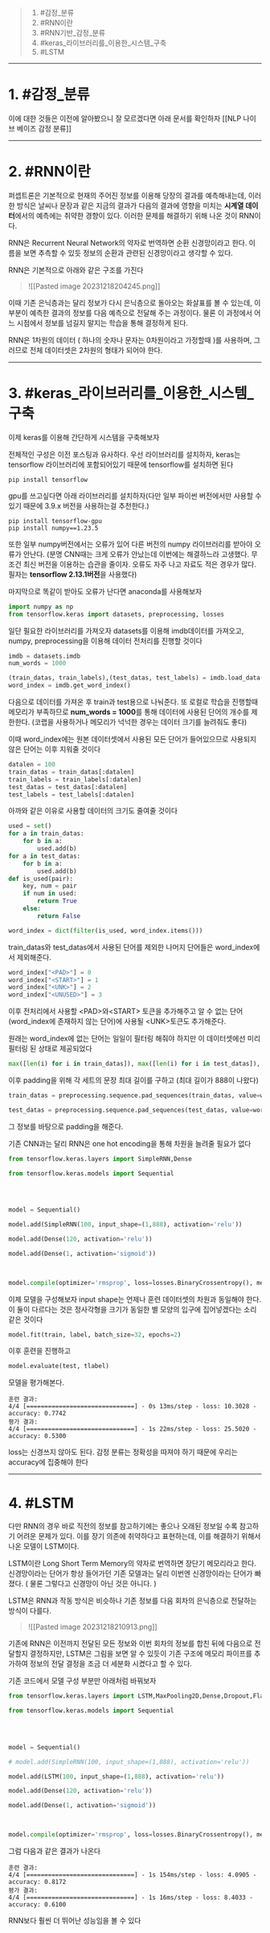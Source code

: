 
> 1. #감정_분류
> 2. #RNN이란
> 3. #RNN기반_감정_분류
> 4. #keras_라이브러리를_이용한_시스템_구축
> 5. #LSTM

---
# 1. #감정_분류 
이에 대한 것들은 이전에 알아봤으니 잘 모르겠다면 아래 문서를 확인하자
[[NLP 나이브 베이즈 감정 분류]]

---
# 2. #RNN이란 
퍼셉트론은 기본적으로 현재의 주어진 정보를 이용해 당장의 결과를 예측해내는데, 이러한 방식은 날씨나 문장과 같은 지금의 결과가 다음의 결과에 영향을 미치는 **시계열 데이터**에서의 예측에는 취약한 경향이 있다. 이러한 문제를 해결하기 위해 나온 것이 RNN이다.

RNN은 Recurrent Neural Network의 약자로 번역하면 순환 신경망이라고 한다.
이름을 보면 추측할 수 있듯 정보의 순환과 관련된 신경망이라고 생각할 수 있다.

RNN은 기본적으로 아래와 같은 구조를 가진다
>
>![[Pasted image 20231218204245.png]]
>

이때 기존 은닉층과는 달리 정보가 다시 은닉층으로 돌아오는 화살표를 볼 수 있는데, 이 부분이 예측한 결과의 정보를 다음 예측으로 전달해 주는 과정이다. 물론 이 과정에서 어느 시점에서 정보를 넘길지 말지는 학습을 통해 결정하게 된다.

RNN은 1차원의 데이터 ( 하나의 숫자나 문자는 0차원이라고 가정할때 )를 사용하며, 그러므로 전체 데이터셋은 2차원의 형태가 되어야 한다.

---
# 3. #keras_라이브러리를_이용한_시스템_구축 
이제 keras를 이용해 간단하게 시스템을 구축해보자

전체적인 구성은 이전 포스팅과 유사하다. 우선 라이브러리를 설치하자, keras는 tensorflow 라이브러리에 포함되어있기 때문에 tensorflow를 설치하면 된다
```
pip install tensorflow
```

gpu를 쓰고싶다면 아래 라이브러리를 설치하자(다만 일부 파이썬 버전에서만 사용할 수 있기 때문에 3.9.x 버전을 사용하는걸 추천한다.)
```
pip install tensorflow-gpu
pip install numpy==1.23.5
```
또한 일부 numpy버전에서는 오류가 있어 다른 버전의 numpy 라이브러리를 받아야 오류가 안난다.
(분명 CNN때는 크게 오류가 안났는데 이번에는 해결하느라 고생했다. 무조건 최신 버전을 이용하는 습관을 줄이자. 오류도 자주 나고 자료도 적은 경우가 많다. 필자는 **tensorflow 2.13.1버전**을 사용했다)

마지막으로 똑같이 받아도 오류가 난다면 anaconda를 사용해보자

```python
import numpy as np
from tensorflow.keras import datasets, preprocessing, losses
```
일단 필요한 라이브러리를 가져오자
datasets를 이용해 imdb데이터를 가져오고, numpy, preprocessing을 이용해 데이터 전처리를 진행할 것이다

```python
imdb = datasets.imdb
num_words = 1000

(train_datas, train_labels),(test_datas, test_labels) = imdb.load_data(num_words=num_words)
word_index = imdb.get_word_index()
```

다음으로 데이터를 가져온 후 train과 test용으로 나눠준다.
또 로컬로 학습을 진행할때 메모리가 부족하므로 **num_words = 1000**를 통해 데이터에 사용된 단어의 개수를 제한한다. (코랩을 사용하거나 메모리가 넉넉한 경우는 데이터 크기를 늘려줘도 좋다)

이때 word_index에는 원본 데이터셋에서 사용된 모든 단어가 들어있으므로 사용되지 않은 단어는 이후 지워줄 것이다

```python
datalen = 100
train_datas = train_datas[:datalen]
train_labels = train_labels[:datalen]
test_datas = test_datas[:datalen]
test_labels = test_labels[:datalen]
```
아까와 같은 이유로 사용할 데이터의 크기도 줄여줄 것이다

```python
used = set()
for a in train_datas:
    for b in a:
        used.add(b)
for a in test_datas:
    for b in a:
        used.add(b)
def is_used(pair):
    key, num = pair
    if num in used:
        return True
    else:
        return False

word_index = dict(filter(is_used, word_index.items()))
```

train_datas와 test_datas에서 사용된 단어를 제외한 나머지 단어들은 word_index에서 제외해준다.

```python
word_index["<PAD>"] = 0
word_index["<START>"] = 1
word_index["<UNK>"] = 2
word_index["<UNUSED>"] = 3
```

이후 전처리에서 사용할 \<PAD\>와\<START\> 토큰을 추가해주고 알 수 없는 단어(word_index에 존재하지 않는 단어)에 사용될 \<UNK\>토큰도 추가해준다.

원래는 word_index에 없는 단어는 일일이 필터링 해줘야 하지만 이 데이터셋에선 미리 필터링 된 상태로 제공되었다

```python
max([len(i) for i in train_datas]), max([len(i) for i in test_datas]), len(train_datas[0])
```

이후 padding을 위해 각 세트의 문장 최대 길이를 구하고 (최대 길이가 888이 나왔다)

```python
train_datas = preprocessing.sequence.pad_sequences(train_datas, value=word_index['<PAD>'], padding='post', maxlen=888)

test_datas = preprocessing.sequence.pad_sequences(test_datas, value=word_index['<PAD>'], padding='post', maxlen=888)
```

그 정보를 바탕으로 padding을 해준다.

기존 CNN과는 달리 RNN은 one hot encoding을 통해 차원을 늘려줄 필요가 없다

```python
from tensorflow.keras.layers import SimpleRNN,Dense

from tensorflow.keras.models import Sequential

  
  

model = Sequential()

model.add(SimpleRNN(100, input_shape=(1,888), activation='relu'))

model.add(Dense(120, activation='relu'))

model.add(Dense(1, activation='sigmoid'))

  

model.compile(optimizer='rmsprop', loss=losses.BinaryCrossentropy(), metrics=['accuracy'])
```

이제 모델을 구성해보자
input shape는 언제나 훈련 데이터셋의 차원과 동일해야 한다. 이 둘이 다르다는 것은 정사각형을 크기가 동일한 별 모양의 입구에 집어넣겠다는 소리같은 것이다 

```python
model.fit(train, label, batch_size=32, epochs=2)
```

이후 훈련을 진행하고

```python
model.evaluate(test, tlabel)
```

모델을 평가해본다.
```
훈련 결과:
4/4 [==============================] - 0s 13ms/step - loss: 10.3028 - accuracy: 0.7742
평가 결과:
4/4 [==============================] - 1s 22ms/step - loss: 25.5020 - accuracy: 0.5300
```

loss는 신경쓰지 않아도 된다. 감정 분류는 정확성을 따져야 하기 때문에 우리는 accuracy에 집중해야 한다

---
# 4. #LSTM 
다만 RNN의 경우 바로 직전의 정보를 참고하기에는 좋으나 오래된 정보일 수록 참고하기 어려운 문제가 있다. 이를 장기 의존에 취약하다고 표현하는데, 이를 해결하기 위해서 나온 모델이 LSTM이다.

LSTM이란 Long Short Term Memory의 약자로 번역하면 장단기 메모리라고 한다. 신경망이라는 단어가 항상 들어가던 기존 모델과는 달리 이번엔 신경망이라는 단어가 빠졌다. ( 물론 그렇다고 신경망이 아닌 것은 아니다. )

LSTM은 RNN과 작동 방식은 비슷하나 기존 정보를 다음 회차의 은닉층으로 전달하는 방식이 다를다.

>
>![[Pasted image 20231218210913.png]]

기존에 RNN은 이전까지 전달된 모든 정보와 이번 회차의 정보를 합친 뒤에 다음으로 전달할지 결정하지만, LSTM은 그림을 보면 알 수 있듯이 기존 구조에 메모리 파이프를 추가하여 정보의 전달 결정을 조금 더 세분화 시켰다고 할 수 있다.

기존 코드에서 모델 구성 부분만 아래처럼 바꿔보자

```python
from tensorflow.keras.layers import LSTM,MaxPooling2D,Dense,Dropout,Flatten

from tensorflow.keras.models import Sequential

  
  

model = Sequential()

# model.add(SimpleRNN(100, input_shape=(1,888), activation='relu'))

model.add(LSTM(100, input_shape=(1,888), activation='relu'))

model.add(Dense(120, activation='relu'))

model.add(Dense(1, activation='sigmoid'))

  

model.compile(optimizer='rmsprop', loss=losses.BinaryCrossentropy(), metrics=['accuracy'])
```

그럼 다음과 같은 결과가 나온다
```
훈련 결과:
4/4 [==============================] - 1s 154ms/step - loss: 4.0905 - accuracy: 0.8172
평가 결과:
4/4 [==============================] - 1s 16ms/step - loss: 8.4033 - accuracy: 0.6100
```

RNN보다 훨씬 더 뛰어난 성능임을 볼 수 있다